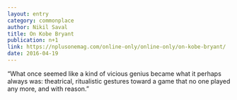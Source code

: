 ```yaml
---
layout: entry
category: commonplace
author: Nikil Saval
title: On Kobe Bryant
publication: n+1
link: https://nplusonemag.com/online-only/online-only/on-kobe-bryant/
date: 2016-04-19
---
```


“What once seemed like a kind of vicious genius became what it perhaps always was: theatrical, ritualistic gestures toward a game that no one played any more, and with reason.”


